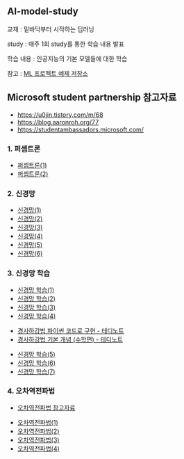 ## AI-model-study
교재 : 밑바닥부터 시작하는 딥러닝

study : 매주 1회 study를 통한 학습 내용 발표

학습 내용 : 인공지능의 기본 모델들에 대한 학습

참고 : [ML 프로젝트 예제 저장소](https://github.com/ml-tooling/best-of-ml-python)

## Microsoft student partnership 참고자료
- https://u0jin.tistory.com/m/68
- https://blog.aaronroh.org/77
- https://studentambassadors.microsoft.com/
### 1. 퍼셉트론 
- [퍼셉트론(1)](https://pred0771.tistory.com/92)    
- [퍼셉트론(2)](https://pred0771.tistory.com/93)

### 2. 신경망 
- [신경망(1)](https://pred0771.tistory.com/94) 
- [신경망(2)](https://pred0771.tistory.com/95)
- [신경망(3)](https://pred0771.tistory.com/100)
- [신경망(4)](https://pred0771.tistory.com/103)
- [신경망(5)](https://pred0771.tistory.com/104)
- [신경망(6)](https://pred0771.tistory.com/105)

### 3. 신경망 학습
- [신경망 학습(1)](https://pred0771.tistory.com/106)
- [신경망 학습(2)](https://pred0771.tistory.com/110)
- [신경망 학습(3)](https://pred0771.tistory.com/111)
- [신경망 학습(4)](https://pred0771.tistory.com/112)
* [경사하강법 파이썬 코드로 구현 - 테디노트](https://www.youtube.com/watch?v=KgH3ZWmMxLE)
* [경사하강법 기본 개념 (수학편) - 테디노트](https://www.youtube.com/watch?v=GEdLNvPIbiM)
- [신경망 학습(5)](https://pred0771.tistory.com/113)
- [신경망 학습(6)](https://pred0771.tistory.com/114)
- [신경망 학습(7)](https://pred0771.tistory.com/115)

### 4. 오차역전파법

* [오차역전파법 참고자료](https://www.youtube.com/watch?v=1Q_etC_GHHk)
- [오차역전파법(1)](https://pred0771.tistory.com/116)
- [오차역전파법(2)](https://pred0771.tistory.com/119)
- [오차역전파법(3)](https://pred0771.tistory.com/122)
- [오차역전파법(4)](https://pred0771.tistory.com/124)

